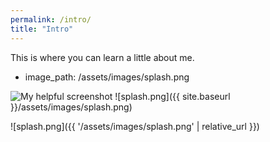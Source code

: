 ```yaml
---
permalink: /intro/
title: "Intro"
---
```


This is where you can learn a little about me.
  - image_path: /assets/images/splash.png

![My helpful screenshot](/minimal-mistakes/assets/images/splash.png)
![splash.png]({{ site.baseurl }}/assets/images/splash.png)

![splash.png]({{ '/assets/images/splash.png' | relative_url }})
